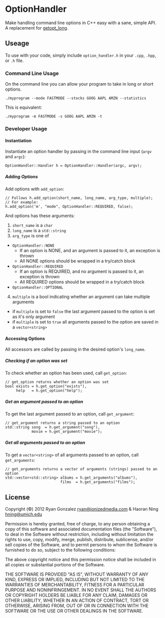 # OptionHandler
Make handling command line options in C++ easy with a sane, simple API. A replacement for [getopt_long](http://www.gnu.org/software/libc/manual/html_node/Getopt.html#Getopt).

## Useage
To use with your code, simply include `option_handler.h` in your `.cpp`, `.hpp`, or `.h` file.

### Command Line Usage

On the command line you can allow your program to take in long or short options.

    ./myprogram --mode FASTMODE --stocks GOOG AAPL AMZN --statistics

This is equivalent:

    ./myprogram -m FASTMODE -s GOOG AAPL AMZN -t

### Developer Usage

#### Instantiation

Instantiate an option handler by passing in the command line input (`argv` and `argc`):

    OptionHandler::Handler h = OptionHandler::Handler(argc, argv);

##### Adding Options

Add options with `add_option`:

    // Follows h.add_option(short_name, long_name, arg_type, multiple);
    // For example: 
    h.add_option('m', "mode", OptionHandler::REQUIRED, false);

And options has these arguments:

1. `short_name` is a `char`
2. `long_name` is a `std::string`
3. `arg_type` is one of 
  * `OptionHandler::NONE`
      * If an option is NONE, and an argument is passed to it, an exception is thrown
      * All NONE options should be wrapped in a try/catch block 
  * `OptionHandler::REQUIRED`
      * If an option is REQUIRED, and no argument is passed to it, an exception is thrown
      * All REQUIRED options should be wrapped in a try/catch block 
  * `OptionHandler::OPTIONAL`
4. `multiple` is a bool indicating whether an argument can take multiple arguments
  * if `multiple` is set to `false` the last argument passed to the option is set as it's only argument
  * if `multiple` is set to `true` all arguments passed to the option are saved in a `vector<string>`

#### Accessing Options

All accessors are called by passing in the desired option's `long_name`.

##### Checking if an option was set

To check whether an option has been used, call `get_option`:

    // get_option returns whether an option was set
    bool exists = h.get_option("exists"), 
         help   = h.get_option("help");

##### Get an argument passed to an option

To get the last argument passed to an option, call `get_argument`:

    // get_argument returns a string passed to an option
    std::string song  = h.get_argument("song"),
                movie = h.get_argument("movie");

##### Get all arguments passed to an option

To get a `vector<string>` of all arguments passed to an option, call `get_arguments`:

    // get_arguments returns a vector of arguments (strings) passed to an option
    std::vector<std::string> albums = h.get_arguments("albums"),
                             films  = h.get_arguments("films");


## License
Copyright (&copy;) 2012 Ryan Gonzalez <ryan@ionizedmedia.com> &amp; Haoran Ning <hning@umich.edu>

Permission is hereby granted, free of charge, to any person obtaining a copy of 
this software and associated documentation files (the "Software"), to deal in 
the Software without restriction, including without limitation the rights to 
use, copy, modify, merge, publish, distribute, sublicense, and/or sell copies 
of the Software, and to permit persons to whom the Software is furnished to do 
so, subject to the following conditions:

The above copyright notice and this permission notice shall be included in all 
copies or substantial portions of the Software.

THE SOFTWARE IS PROVIDED "AS IS", WITHOUT WARRANTY OF ANY KIND, EXPRESS OR 
IMPLIED, INCLUDING BUT NOT LIMITED TO THE WARRANTIES OF MERCHANTABILITY, 
FITNESS FOR A PARTICULAR PURPOSE AND NONINFRINGEMENT. IN NO EVENT SHALL THE 
AUTHORS OR COPYRIGHT HOLDERS BE LIABLE FOR ANY CLAIM, DAMAGES OR OTHER 
LIABILITY, WHETHER IN AN ACTION OF CONTRACT, TORT OR OTHERWISE, ARISING FROM, 
OUT OF OR IN CONNECTION WITH THE SOFTWARE OR THE USE OR OTHER DEALINGS IN THE 
SOFTWARE.

